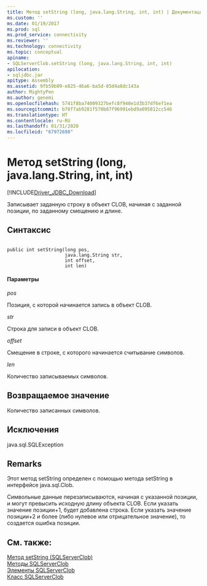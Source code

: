 ```yaml
---
title: Метод setString (long, java.lang.String, int, int) | Документация Майкрософт
ms.custom: ''
ms.date: 01/19/2017
ms.prod: sql
ms.prod_service: connectivity
ms.reviewer: ''
ms.technology: connectivity
ms.topic: conceptual
apiname:
- SQLServerClob.setString (long, java.lang.String, int, int)
apilocation:
- sqljdbc.jar
apitype: Assembly
ms.assetid: 9fb59b09-e825-46a6-ba5d-85d4a8dc143a
author: MightyPen
ms.author: genemi
ms.openlocfilehash: 5741f8ba74009327befc8f940e1d3b37df6ef1ea
ms.sourcegitcommit: b78f7ab9281f570b87f96991ebd9a095812cc546
ms.translationtype: HT
ms.contentlocale: ru-RU
ms.lasthandoff: 01/31/2020
ms.locfileid: "67972698"
---
```

# <a name="setstring-method-long-javalangstring-int-int"></a>Метод setString (long, java.lang.String, int, int)
[!INCLUDE[Driver_JDBC_Download](../../../includes/driver_jdbc_download.md)]

  Записывает заданную строку в объект CLOB, начиная с заданной позиции, по заданному смещению и длине.  
  
## <a name="syntax"></a>Синтаксис  
  
```  
  
public int setString(long pos,  
                     java.lang.String str,  
                     int offset,  
                     int len)  
```  
  
#### <a name="parameters"></a>Параметры  
 *pos*  
  
 Позиция, с которой начинается запись в объект CLOB.  
  
 *str*  
  
 Строка для записи в объект CLOB.  
  
 *offset*  
  
 Смещение в строке, с которого начинается считывание символов.  
  
 *len*  
  
 Количество записываемых символов.  
  
## <a name="return-value"></a>Возвращаемое значение  
 Количество записанных символов.  
  
## <a name="exceptions"></a>Исключения  
 java.sql.SQLException  
  
## <a name="remarks"></a>Remarks  
 Этот метод setString определен с помощью метода setString в интерфейсе java.sql.Clob.  
  
 Символьные данные перезаписываются, начиная с указанной позиции, и могут превысить исходную длину объекта CLOB. Если указать значение позиции+1, будет добавлена строка. Если указать значение позиции+2 и более (либо нулевое или отрицательное значение), то создается ошибка позиции.  
  
## <a name="see-also"></a>См. также:  
 [Метод setString (SQLServerClob)](../../../connect/jdbc/reference/setstring-method-sqlserverclob.md)   
 [Методы SQLServerClob](../../../connect/jdbc/reference/sqlserverclob-methods.md)   
 [Элементы SQLServerClob](../../../connect/jdbc/reference/sqlserverclob-members.md)   
 [Класс SQLServerClob](../../../connect/jdbc/reference/sqlserverclob-class.md)  
  
  
